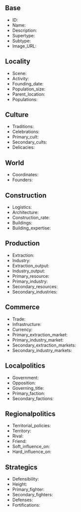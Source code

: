 ## Base
- <span class="text-field" data-tooltip="Text">ID</span>: 
- <span class="text-field" data-tooltip="Text">Name</span>: 
- <span class="text-field" data-tooltip="Text">Description</span>: 
- <span class="text-field" data-tooltip="Text">Supertype</span>: 
- <span class="text-field" data-tooltip="Text">Subtype</span>: 
- <span class="text-field" data-tooltip="Text">Image_URL</span>: 

## Locality
- <span class="text-field" data-tooltip="Text">Scene</span>: 
- <span class="text-field" data-tooltip="Text">Activity</span>: 
- <span class="number-field" data-tooltip="Number">Founding_date</span>: 
- <span class="number-field" data-tooltip="Number">Population_size</span>: 
- <span class="link-field" data-tooltip="Single Location">Parent_location</span>: 
- <span class="multi-link-field" data-tooltip="Multi Collective">Populations</span>: 

## Culture
- <span class="text-field" data-tooltip="Text">Traditions</span>: 
- <span class="text-field" data-tooltip="Text">Celebrations</span>: 
- <span class="link-field" data-tooltip="Single Construct">Primary_cult</span>: 
- <span class="multi-link-field" data-tooltip="Multi Construct">Secondary_cults</span>: 
- <span class="multi-link-field" data-tooltip="Multi Species">Delicacies</span>: 

## World
- <span class="text-field" data-tooltip="Text">Coordinates</span>: 
- <span class="multi-link-field" data-tooltip="Multi Character">Founders</span>: 

## Construction
- <span class="text-field" data-tooltip="Text">Logistics</span>: 
- <span class="text-field" data-tooltip="Text">Architecture</span>: 
- <span class="number-field" data-tooltip="Number">Construction_rate</span>: 
- <span class="multi-link-field" data-tooltip="Multi Location">Buildings</span>: 
- <span class="multi-link-field" data-tooltip="Multi Construct">Building_expertise</span>: 

## Production
- <span class="text-field" data-tooltip="Text">Extraction</span>: 
- <span class="text-field" data-tooltip="Text">Industry</span>: 
- <span class="number-field" data-tooltip="Number">Extraction_output</span>: 
- <span class="number-field" data-tooltip="Number">Industry_output</span>: 
- <span class="link-field" data-tooltip="Single Construct">Primary_resource</span>: 
- <span class="link-field" data-tooltip="Single Construct">Primary_industry</span>: 
- <span class="multi-link-field" data-tooltip="Multi Construct">Secondary_resources</span>: 
- <span class="multi-link-field" data-tooltip="Multi Construct">Secondary_industries</span>: 

## Commerce
- <span class="text-field" data-tooltip="Text">Trade</span>: 
- <span class="text-field" data-tooltip="Text">Infrastructure</span>: 
- <span class="text-field" data-tooltip="Text">Currency</span>: 
- <span class="link-field" data-tooltip="Single Location">Primary_extraction_market</span>: 
- <span class="link-field" data-tooltip="Single Location">Primary_industry_market</span>: 
- <span class="multi-link-field" data-tooltip="Multi Location">Secondary_extraction_markets</span>: 
- <span class="multi-link-field" data-tooltip="Multi Location">Secondary_industry_markets</span>: 

## Localpolitics
- <span class="text-field" data-tooltip="Text">Government</span>: 
- <span class="text-field" data-tooltip="Text">Opposition</span>: 
- <span class="link-field" data-tooltip="Single Title">Governing_title</span>: 
- <span class="link-field" data-tooltip="Single Institution">Primary_faction</span>: 
- <span class="multi-link-field" data-tooltip="Multi Institution">Secondary_factions</span>: 

## Regionalpolitics
- <span class="text-field" data-tooltip="Text">Territorial_policies</span>: 
- <span class="link-field" data-tooltip="Single Territory">Territory</span>: 
- <span class="link-field" data-tooltip="Single Location">Rival</span>: 
- <span class="link-field" data-tooltip="Single Location">Friend</span>: 
- <span class="multi-link-field" data-tooltip="Multi Location">Soft_influence_on</span>: 
- <span class="multi-link-field" data-tooltip="Multi Location">Hard_influence_on</span>: 

## Strategics
- <span class="text-field" data-tooltip="Text">Defensibility</span>: 
- <span class="number-field" data-tooltip="Number">Height</span>: 
- <span class="link-field" data-tooltip="Single Institution">Primary_fighter</span>: 
- <span class="multi-link-field" data-tooltip="Multi Institution">Secondary_fighters</span>: 
- <span class="multi-link-field" data-tooltip="Multi Location">Defenses</span>: 
- <span class="multi-link-field" data-tooltip="Multi Object">Fortifications</span>: 

